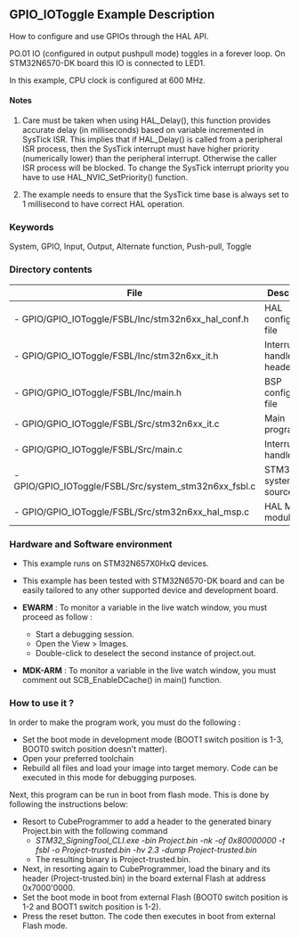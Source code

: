 ## <b>GPIO_IOToggle Example Description</b>

How to configure and use GPIOs through the HAL API.

PO.01 IO (configured in output pushpull mode) toggles in a forever loop.
On STM32N6570-DK board this IO is connected to LED1.

In this example, CPU clock is configured at 600 MHz.

#### <b>Notes</b>

 1. Care must be taken when using HAL_Delay(), this function provides accurate delay (in milliseconds)
    based on variable incremented in SysTick ISR. This implies that if HAL_Delay() is called from
    a peripheral ISR process, then the SysTick interrupt must have higher priority (numerically lower)
    than the peripheral interrupt. Otherwise the caller ISR process will be blocked.
    To change the SysTick interrupt priority you have to use HAL_NVIC_SetPriority() function.

 2. The example needs to ensure that the SysTick time base is always set to 1 millisecond
    to have correct HAL operation.

### <b>Keywords</b>

System, GPIO, Input, Output, Alternate function, Push-pull, Toggle

### <b>Directory contents</b>

File | Description
 --- | ---
      - GPIO/GPIO_IOToggle/FSBL/Inc/stm32n6xx_hal_conf.h     | HAL configuration file
      - GPIO/GPIO_IOToggle/FSBL/Inc/stm32n6xx_it.h           | Interrupt handlers header file
      - GPIO/GPIO_IOToggle/FSBL/Inc/main.h                   | BSP configuration file
      - GPIO/GPIO_IOToggle/FSBL/Src/stm32n6xx_it.c           | Main program
      - GPIO/GPIO_IOToggle/FSBL/Src/main.c                   | Interrupt handlers
      - GPIO/GPIO_IOToggle/FSBL/Src/system_stm32n6xx_fsbl.c  | STM32N6xx system source file
      - GPIO/GPIO_IOToggle/FSBL/Src/stm32n6xx_hal_msp.c      | HAL MSP module

### <b>Hardware and Software environment</b>

  - This example runs on STM32N657X0HxQ devices.

  - This example has been tested with STM32N6570-DK board and can be
    easily tailored to any other supported device and development board.

  - **EWARM** : To monitor a variable in the live watch window, you must proceed as follow :
    - Start a debugging session.
    - Open the View > Images.
    - Double-click to deselect the second instance of project.out.

  - **MDK-ARM** : To monitor a variable in the live watch window, you must comment out SCB_EnableDCache() in main() function.

### <b>How to use it ?</b>

In order to make the program work, you must do the following :
- Set the boot mode in development mode (BOOT1 switch position is 1-3, BOOT0 switch position doesn't matter).
- Open your preferred toolchain
- Rebuild all files and load your image into target memory. Code can be executed in this mode for debugging purposes.

 Next, this program can be run in boot from flash mode. This is done by following the instructions below:

- Resort to CubeProgrammer to add a header to the generated binary Project.bin with the following command
  - *STM32_SigningTool_CLI.exe -bin Project.bin -nk -of 0x80000000 -t fsbl -o Project-trusted.bin -hv 2.3 -dump Project-trusted.bin*
  - The resulting binary is Project-trusted.bin.
- Next, in resorting again to CubeProgrammer, load the binary and its header (Project-trusted.bin) in the board external Flash at address 0x7000'0000.
- Set the boot mode in boot from external Flash (BOOT0 switch position is 1-2 and BOOT1 switch position is 1-2).
- Press the reset button. The code then executes in boot from external Flash mode.

